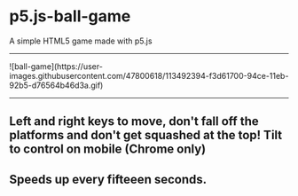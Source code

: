 # p5.js-ball-game
A simple HTML5 game made with p5.js

<hr>
![ball-game](https://user-images.githubusercontent.com/47800618/113492394-f3d61700-94ce-11eb-92b5-d76564b46d3a.gif)
<hr>

<h2>Left and right keys to move, don't fall off the platforms and don't get squashed at the top! Tilt to control on mobile (Chrome only)</h2>
<h2>Speeds up every fifteeen seconds.</h2>
